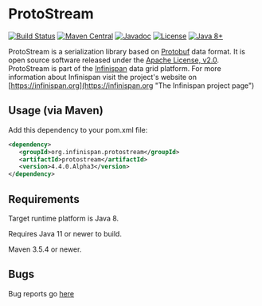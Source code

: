 # ProtoStream
[![Build Status](https://travis-ci.org/infinispan/protostream.svg?branch=master)](https://travis-ci.org/infinispan/protostream)
[![Maven Central](https://img.shields.io/badge/maven/central-4.4.0.Alpha3-green.svg)](http://search.maven.org/#artifactdetails|org.infinispan.protostream|protostream|4.4.0.Alpha3|)
[![Javadoc](https://img.shields.io/badge/Javadoc-online-green.svg)](http://www.javadoc.io/doc/org.infinispan.protostream/protostream)
[![License](https://img.shields.io/github/license/infinispan/infinispan.svg)](https://www.apache.org/licenses/LICENSE-2.0)
[![Java 8+](https://img.shields.io/badge/java-8+-blue.svg)](http://java.oracle.com)

ProtoStream is a serialization library based on [Protobuf](https://developers.google.com/protocol-buffers/) data format. It is open source software released under the
[Apache License, v2.0](https://www.apache.org/licenses/LICENSE-2.0 "The Apache License, v2.0").
ProtoStream is part of the [Infinispan](https://github.com/infinispan/infinispan) data grid platform. For more information about Infinispan visit the project's
website on [https://infinispan.org](https://infinispan.org "The Infinispan project page")


Usage (via Maven)
-----------------

Add this dependency to your pom.xml file:
   
```xml
<dependency>
   <groupId>org.infinispan.protostream</groupId>
   <artifactId>protostream</artifactId>
   <version>4.4.0.Alpha3</version>
</dependency>
```

Requirements
------------

Target runtime platform is Java 8.

Requires Java 11 or newer to build.

Maven 3.5.4 or newer.

Bugs
----
Bug reports go [here](https://issues.jboss.org/projects/IPROTO)

